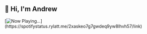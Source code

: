 ## 👋 Hi, I'm Andrew

[![Now Playing...](https://spotifystatus.rylatt.me/2xaskeo7g7gwdeq9yw8lhvh57?)](https://spotifystatus.rylatt.me/2xaskeo7g7gwdeq9yw8lhvh57/link)
